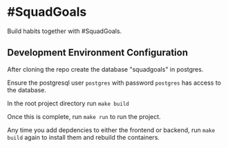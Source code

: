 # #SquadGoals

Build habits together with #SquadGoals.

## Development Environment Configuration

After cloning the repo create the database "squadgoals" in postgres.

Ensure the postgresql user `postgres` with password `postgres` has access to the database.

In the root project directory run `make build`

Once this is complete, run `make run` to run the project.

Any time you add depdencies to either the frontend or backend, run `make build` again to install them and rebuild the containers.
